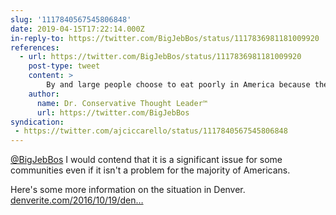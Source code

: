 ```yaml
---
slug: '1117840567545806848'
date: 2019-04-15T17:22:14.000Z
in-reply-to: https://twitter.com/BigJebBos/status/1117836981181009920
references:
  - url: https://twitter.com/BigJebBos/status/1117836981181009920
    post-type: tweet
    content: >
        By and large people choose to eat poorly in America because they want to eat poorly.  Fat and sugar are tasty and crap is cheap enough. America has its problems, food availability just isn’t really high on that list
    author:
      name: Dr. Conservative Thought Leader™️
      url: https://twitter.com/BigJebBos
syndication:
 - https://twitter.com/ajciccarello/status/1117840567545806848
---
```


[@BigJebBos](https://twitter.com/BigJebBos) I would contend that it is a significant issue for some communities even if it isn't a problem for the majority of Americans.

Here's some more information on the situation in Denver. [denverite.com/2016/10/19/den…](https://denverite.com/2016/10/19/denver-food-deserts/)
